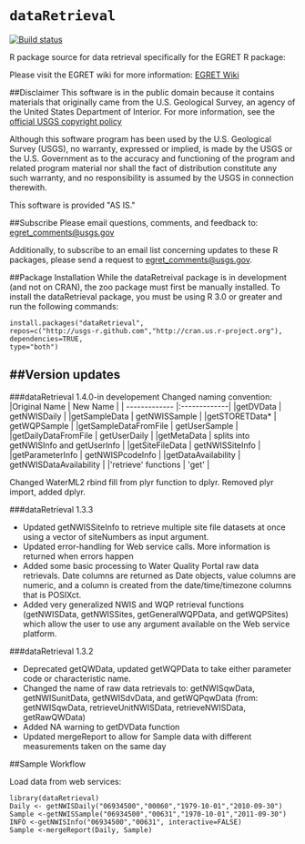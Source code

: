`dataRetrieval`
=============

[![Build status](https://ci.appveyor.com/api/projects/status/luni4ckts7j1u2k8)](https://ci.appveyor.com/project/USGS-R/dataretrieval)


R package source for data retrieval specifically for the EGRET R package:

Please visit the EGRET wiki for more information:
[EGRET Wiki](https://github.com/USGS-R/EGRET/wiki)

##Disclaimer
This software is in the public domain because it contains materials that originally came from the U.S. Geological Survey, an agency of the United States Department of Interior. For more information, see the [official USGS copyright policy](http://www.usgs.gov/visual-id/credit_usgs.html#copyright/ "official USGS copyright policy")

Although this software program has been used by the U.S. Geological Survey (USGS), no warranty, expressed or implied, is made by the USGS or the U.S. Government as to the accuracy and functioning of the program and related program material nor shall the fact of distribution constitute any such warranty, and no responsibility is assumed by the USGS in connection therewith.

This software is provided "AS IS."

##Subscribe
Please email questions, comments, and feedback to: 
egret_comments@usgs.gov

Additionally, to subscribe to an email list concerning updates to these R packages, please send a request to egret_comments@usgs.gov.

##Package Installation
While the dataRetreival package is in development (and not on CRAN), the zoo package must first be manually installed. To install the dataRetrieval package, you must be using R 3.0 or greater and run the following commands:

	install.packages("dataRetrieval", 
	repos=c("http://usgs-r.github.com","http://cran.us.r-project.org"),
	dependencies=TRUE,
	type="both")


##Version updates
---------------
###dataRetrieval 1.4.0-in developement
Changed naming convention:
|Original Name | New Name |
| ------------- |:-------------|
|getDVData | getNWISDaily |
|getSampleData  |     getNWISSample |
|getSTORETData* | getWQPSample |
|getSampleDataFromFile | getUserSample |
|getDailyDataFromFile | getUserDaily |
|getMetaData | splits into getNWISInfo and getUserInfo |
|getSiteFileData | getNWISSiteInfo |
|getParameterInfo | getNWISPcodeInfo |
|getDataAvailability | getNWISDataAvailability |
|'retrieve' functions | 'get' |

Changed WaterML2 rbind fill from plyr function to dplyr. Removed plyr import, added dplyr.



###dataRetrieval 1.3.3

* Updated getNWISSiteInfo to retrieve multiple site file datasets at once using a vector of siteNumbers as input argument.
* Updated error-handling for Web service calls. More information is returned when errors happen
* Added some basic processing to Water Quality Portal raw data retrievals. Date columns are returned as Date objects, value columns are numeric, and a column is created from the date/time/timezone columns that is POSIXct.
* Added very generalized NWIS and WQP retrieval functions (getNWISData, getNWISSites, getGeneralWQPData, and getWQPSites) which allow the user to use any argument available on the Web service platform.


###dataRetrieval 1.3.2

* Deprecated getQWData, updated getWQPData to take either parameter code or characteristic name.
* Changed the name of raw data retrievals to: getNWISqwData, getNWISunitData, getNWISdvData, and getWQPqwData (from: getNWISqwData, retrieveUnitNWISData, retrieveNWISData, getRawQWData)
* Added NA warning to getDVData function
* Updated mergeReport to allow for Sample data with different measurements taken on the same day


##Sample Workflow

Load data from web services:

	library(dataRetrieval)
	Daily <- getNWISDaily("06934500","00060","1979-10-01","2010-09-30")
	Sample <-getNWISSample("06934500","00631","1970-10-01","2011-09-30")
	INFO <-getNWISInfo("06934500","00631", interactive=FALSE)
	Sample <-mergeReport(Daily, Sample)


